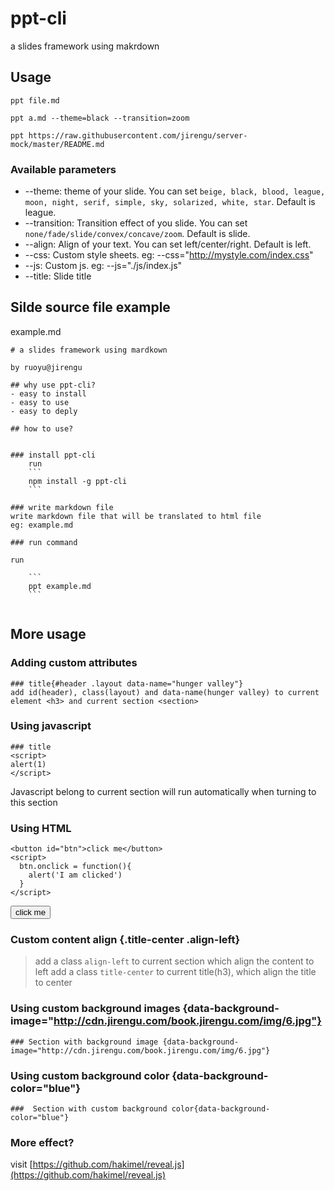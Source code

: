 # ppt-cli
a slides framework using makrdown

## Usage

```
ppt file.md 

ppt a.md --theme=black --transition=zoom

ppt https://raw.githubusercontent.com/jirengu/server-mock/master/README.md

```

### Available parameters

- --theme: theme of your slide. You can set `beige, black, blood, league, moon, night, serif, simple, sky, solarized, white, star`.  Default is league.
- --transition: Transition effect of you slide. You can set `none/fade/slide/convex/concave/zoom`. Default is slide.
- --align: Align of your text. You can set  left/center/right. Default is left.
- --css: Custom style sheets. eg: --css="http://mystyle.com/index.css"
- --js: Custom js. eg: --js="./js/index.js"
- --title: Slide title

## Silde source file example

example.md

```
# a slides framework using mardkown

by ruoyu@jirengu

## why use ppt-cli?
- easy to install
- easy to use
- easy to deply

## how to use?


### install ppt-cli
	run
	```
	npm install -g ppt-cli
	```

### write markdown file
write markdown file that will be translated to html file
eg: example.md

### run command

run 

	```
	ppt example.md
	```


```

## More usage


### Adding custom attributes
```
### title{#header .layout data-name="hunger valley"}
add id(header), class(layout) and data-name(hunger valley) to current element <h3> and current section <section>

```
### Using javascript
```
### title
<script>
alert(1)
</script>

```
Javascript belong to current section will run automatically when turning to this section

<script>
alert(1)
</script>

### Using HTML
```
<button id="btn">click me</button>
<script>
  btn.onclick = function(){
    alert('I am clicked')
  }
</script>
```
<button id="btn">click me</button>
<script>
  btn.onclick = function(){
    alert('I am clicked')
  }
</script>



### Custom content align {.title-center .align-left}
> add a class `align-left` to current section which align the content to left
> add a class `title-center` to current title(h3), which align the title to center

### Using custom background images {data-background-image="http://cdn.jirengu.com/book.jirengu.com/img/6.jpg"}
```
### Section with background image {data-background-image="http://cdn.jirengu.com/book.jirengu.com/img/6.jpg"}
```

### Using custom background color {data-background-color="blue"}
```
###  Section with custom background color{data-background-color="blue"}
```



### More effect?
visit [https://github.com/hakimel/reveal.js](https://github.com/hakimel/reveal.js)








